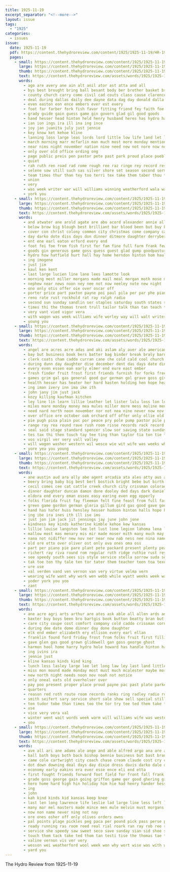 ```yaml
---
title: 1925-11-19
excerpt_separator: "<!--more-->"
layout: issue
tags:
  - "1925"
categories:
  - issues
issue:
  date: 1925-11-19
  pdf: https://content.thehydroreview.com/content/1925/1925-11-19/HR-1925-11-19.pdf
  pages:
    - small: https://content.thehydroreview.com/content/1925/1925-11-19/small/HR-1925-11-19-01.jpg
      large: https://content.thehydroreview.com/content/1925/1925-11-19/large/HR-1925-11-19-01.jpg
      thumb: https://content.thehydroreview.com/content/1925/1925-11-19/thumbnails/HR-1925-11-19-01.jpg
      text: https://content.thehydroreview.com/assets/words/1925/1925-11-19/HR-1925-11-19-01.txt
      words:
        - ago are avery ane ain alt anil ator ast atta and all
        - bys best brought bring ball besant body ber brother basket brothers but blade born back bless been bob begin bill boys better
        - county church carry come civil cad couts class cause clarence christian cordial cater can came clyde curley city col character christ creagh colorado contin
        - deal during dallas daily dee dayne data dag day donald dalla dice ded
        - even easton eon ence embers ever est every
        - foot far farber fork fish favor fitting friend fey faith foe friends few first frost favors for fort forth fear fight fall french from
        - grady guide gain guess game gin govern glad gil good goods
        - hand hesser head hinton held henry husband heres has hydro harmony hale holding him holiday had her hin how hands haven homa hard home heir
        - ian ion ings ira ill ina ing ince
        - joy jan juanita july just jennie
        - key know ket kehoe kline
        - lanning loss large leas lords lord little low life land let live last love lesser lis less line lincoln
        - march morning marr mcfarlin man much most more monday mention men matter miss many must
        - near nims night november nation nine need new not nore now noes nov
        - only over old office ording ong
        - page public preis pen pastor pete past park proud place pueblo
        - quiet
        - rah ruth ren road rad rome rough ree raz ringe rey record rest rus room rox ready rae
        - selene sow still such sas silver shore set season second sermons state sale sie saturday sermon song school sinner sunday sutton say see spring shoulder space siena she sho states signal south scott show
        - team times thur than tey too terri tex take them taber thou tor thee then the talk top talon tra thy
        - union
        - very
        - was week writer war will williams winning weatherford wala wash work wal wit with worth wilt weeks west wee wik
        - york you
    - small: https://content.thehydroreview.com/content/1925/1925-11-19/small/HR-1925-11-19-02.jpg
      large: https://content.thehydroreview.com/content/1925/1925-11-19/large/HR-1925-11-19-02.jpg
      thumb: https://content.thehydroreview.com/content/1925/1925-11-19/thumbnails/HR-1925-11-19-02.jpg
      text: https://content.thehydroreview.com/assets/words/1925/1925-11-19/HR-1925-11-19-02.txt
      words:
        - and atwater ane arold agate are abo acord alexander annie all andy ago ana
        - below brow big blough best brilliant bar blood been but buy branson
        - cover con christ colony common city christmas come company can comp cordell custer cedar col came copes cop
        - day darko dote diss days don dinner ditmore daughter derryberry
        - ent ene earl eaton erford every end
        - foot fei foe from fish first for fam fine full farm frank few famous farrell fry friday
        - goods gin generous game goss guess guest glad gump goodpasture gray georgi
        - hydro how hatfield hurt hall hay home herndon hinton hom haul had her has hammons har haw hardware
        - ing imogene
        - just jim
        - kaul ken kent
        - last large lucien line lane lees lamotte look
        - morning mest miller morgans made mail meal morgan moth mose more mathis mol mccool mew marshall monday many mans mone mis
        - nephew near news noon ney nee not now neeley note new night
        - ono only otis offer oie over oscar off
        - porter price part paxton payne poi paul pila per par phe pian porte porch
        - reno rate rust rockhold rat ray ralph radio
        - second sun sunday sandlin ser staples saturday south states stunz state set son season simmons scope sports sister sur sam school slice side
        - times thi the thomas trent trull tailor talk than tan teach tin tat
        - very vant vied vigor vera
        - with wagon was week williams wife worley way will walt writer while world weatherford
        - young you
    - small: https://content.thehydroreview.com/content/1925/1925-11-19/small/HR-1925-11-19-03.jpg
      large: https://content.thehydroreview.com/content/1925/1925-11-19/large/HR-1925-11-19-03.jpg
      thumb: https://content.thehydroreview.com/content/1925/1925-11-19/thumbnails/HR-1925-11-19-03.jpg
      text: https://content.thehydroreview.com/assets/words/1925/1925-11-19/HR-1925-11-19-03.txt
      words:
        - angel are acres acre adas and aki aslam aly aver ale american all ande ask
        - bay but business book bers batter bag binder break braly barn bridle bedi biss broom band both busing bright bill bank brother bring books below board been basin black brought bethel began belle
        - clerk coats cham caddo curran cane che cold cald cool church corres chaperon credit comfort call cutter chairs corn christmas cake colony cotton come colt carlier cash clara chain city cord cook can ches
        - during dunn day daughter dise december dent das days date dinner death doing deere down
        - every even essen ean early elmer end eure east ember
        - fresh finder fruit frost first friends furnish for forks free fillmore fee farm fand from face figures ford front far friday favor fort
        - games grim gal gas general good gur german gol grave goss given grain griffin ging getting goods
        - health hesser has heater her hard hasten holding hen hope head him hydro how homa hes harrow hed hoes holi holter heer hile hay horse holstein hold homes had harness home hee hoey house
        - ing iman ivery inn ima ike ith
        - john jany jim just jack
        - kozy killing kaufman kitchen
        - ley line lin learn lillie leather let lister lulu loss lon low leaders lunch large lies live lookeba league
        - miles mare monday money mea mules miller more mess moline mention mons morning minister malt may method mule mah made mis must much man milk mares many
        - need nard north noon november nor not nea nine never now nov nice nan note new name
        - over office ore october oak orchard off offer only ollie old ost
        - pie pugh pisa plain puc por peace pry pole pump pastor pile pen pies profit plenty public purchase pitch pas paper pele
        - range ray rea round rave rush room risse records rack record rey roan run red rie rank
        - seal said stage standard spencer slow sor saving state sunday six small save springs sick sik stand season soe ser she smith shall side scott seven sale sank set stockton saturday spring sat salb stalk sin still selling see story stove south special sell sorrel such
        - tes tax thi then touch tay tee ting than taylor tia ton tie theys thie thur tates thal tor thing tue title take the toya talk toa thar tah thralls too thein tam them thon table
        - vos virgil ver very vall valley
        - will wagon washer western wil wesco wie wit wife was weeks wheat weather well world watch while with want work went walt west week wee wish
        - yore yea you young
    - small: https://content.thehydroreview.com/content/1925/1925-11-19/small/HR-1925-11-19-04.jpg
      large: https://content.thehydroreview.com/content/1925/1925-11-19/large/HR-1925-11-19-04.jpg
      thumb: https://content.thehydroreview.com/content/1925/1925-11-19/thumbnails/HR-1925-11-19-04.jpg
      text: https://content.thehydroreview.com/assets/words/1925/1925-11-19/HR-1925-11-19-04.txt
      words:
        - ane austin aud ara ally abe agent arcadia ata ales atty aus anna and ard ani aid aver alfred able age alton are atis all alexander
        - beery bring baby big best bert bostick bright bebe but birth billion buy blue brands boone bryson brought been banks body boy brother business boys bers bue bishop benham bryant
        - cecil comes cee cat cattle creek church city crissman colorado collier candy carver christmas card come call came cake childers chest christian coach cream claude chi christ
        - dinner daughter duncan damon done dooley ded days dark daniels dressing day doctor dora
        - eldora end every eman essex easy earing even egg epperly
        - folks florida fruit fay fleeman felt fine feast from full farm friends fost first fand for fall french friday few fait flowers fun fran frida
        - green game gordon german gloria gillum gird gas good gave goes gaye gregg griffin gray gall geary grip george
        - hand has hafer huss hensley hesser hudson hinton halls hope her hour hugh holland heiman helen house honor hobart home hold hall hill him hollands hud hamilton heo happy hie had henry harry hydro homes hoy hil
        - ing ibe ira ines ith ill ise ims
        - just jon jim jack jit jennings jay june john jone
        - kindness key kinds katherine kimble kehoe kew kansas
        - lillie louise langston lee let lust lone legion lahoma lena looke light lory last lovely left lanes line lake lead lights little leedy like lump long laughing look leon london
        - mallow most mas menary mis mir made moser mith many much may mash mon maty ming merit means meals mildred melba magazine mow mackey mary miss mile mor men more mcalester melton market mcnary morning monday
        - nana not nidiffer new nov ner near now nab ness nee nina names nice nona need nick niece november night never
        - old ore otto over oliver ost only ova ones oma oss
        - part per piano pie pare plant pete packard present plenty pearl power porter pleasant people price peta pauline place pies payment perfect pretty pees pam piao
        - richert ray riva round rom regular ruth ridge ruthie rust rey reck reber rankin romance randall raymond rinearson
        - see speedy south sees sis style service stella sorrow suda selling stark she stay seen sermons sunday son stockton sina sister shaw smith swanson supper simpson shook special salad stamp susie seven sid sault short states story sum seas saturday staples ser sun samples street sylvester stock sally surprise show school sutton star settle
        - tak toe ton thy tale ten tor tater them teacher teen toa texola teach thal trust thralls tam trip tine times take the thelma than tho tention thet treat taken tray tol then
        - ure use
        - val verden vand ven vernon van very virtue velma vern
        - wearing wife want why work wen webb while wyatt weeks week way weiner walter wes was williams wallace wages wonders went wright will ways weatherford wolf wilson winter wil white with
        - yoder york you yoo
        - zant
    - small: https://content.thehydroreview.com/content/1925/1925-11-19/small/HR-1925-11-19-05.jpg
      large: https://content.thehydroreview.com/content/1925/1925-11-19/large/HR-1925-11-19-05.jpg
      thumb: https://content.thehydroreview.com/content/1925/1925-11-19/thumbnails/HR-1925-11-19-05.jpg
      text: https://content.thehydroreview.com/assets/words/1925/1925-11-19/HR-1925-11-19-05.txt
      words:
        - ane acre agri arts arthur are ates ask able all allen ards and
        - baxter buy boys been bro bartgis book button beatty bran but best bar bank bonk
        - care city coupe cost comfort company cold caddo crissman corn colony cry class champlin car can courts clyde chris county court
        - during dee date dome dinner day done daughter
        - elk end ember elizabeth ery ellison every earl ellan
        - franklin found ford friday frost from folks fruit first filling for forget fresh farms
        - gave glen gas good grown glidewell gan goss george ghost
        - harmon hool home harry hydro hole howard has handle hinton half henke heart hour henry hopewell hodgson halls hatfield
        - ing ivins ira
        - jennie just
        - kline kansas kinds kind king
        - lunch less lasley large lee let long law ley last land little low luck
        - miss mon mound made monday most must much mcalester maybe more magnolia mill money major man
        - new north night needs noon nov noah not notice
        - only oneal oats old overholser over
        - pay poo present proper place proud payne pac past plate parker pleasant price persons post
        - quarters
        - reason red roth route room records ranks ring radley radio rue round rod ready riding ridenour res record
        - smith seifert sary service short sale show sell special still such star station sade ser state study sales states see sunday scott set shape school sedan sick store saturday
        - ten tudor tobe than times too the tor try tee ted them take texas
        - use
        - vice very vera val
        - winter went wait words week warm will williams wife was western work wilson white wells weatherford with why weather
        - you
    - small: https://content.thehydroreview.com/content/1925/1925-11-19/small/HR-1925-11-19-06.jpg
      large: https://content.thehydroreview.com/content/1925/1925-11-19/large/HR-1925-11-19-06.jpg
      thumb: https://content.thehydroreview.com/content/1925/1925-11-19/thumbnails/HR-1925-11-19-06.jpg
      text: https://content.thehydroreview.com/assets/words/1925/1925-11-19/HR-1925-11-19-06.txt
      words:
        - ave all ari ane adams ale ange and able alfred argo ana are alice
        - ball bath boys both back bishop bennie business but bast brand bolling bixler bake better botte bring basket bone boy blew baek butler bassler best
        - came cole cartwright city coach chase cream claude cost cry cake che cha cree corn college cook coffee can casady cody cour
        - dot down downing deal days day dixie dress davis darko dale dinner
        - economy early eakins era ever esse ence eli end etta
        - first fought friends forward foot field for front fall frank fail fred felt fight fone ference fill from fresh few
        - grade goss george gain going griffon game ger good ghering grown ging glad
        - hero home hard high hin holiday him hie had henry hander hesser her hydro hans holter held husky
        - ing
        - john
        - kah kind kinds kid kansas keep knee
        - last len long lawrence life leslie lad large line less left little lee lie let
        - many mar mel masters made mince men mule melvin must morgans mae miss man main morgan mcfarlin more
        - now non name never ning not nay
        - ore ones osher off only olives orders owns
        - pal points plage pickles peg paca per pound pick pass perse pee present page
        - ready running ras room reed real rial roark ran ray rob ree roy rome
        - service she speedy saw sweet seco save sunday sian sid shoe sherman sip spring sei soe stunz sauce see said still staples special saturday slaw smaller season suit sport store sui soso suits
        - touch them tack take ted thom tan testi tise the thomas tae tim team turn tear tie top then trio tally than tole tho times
        - valine vernon vis ver very
        - wesson wei weatherford wool week won why wort wise was with weather white will wish work west whistle worth waldroup worthy well
        - yard you
---
```


The Hydro Review from 1925-11-19

<!--more-->

